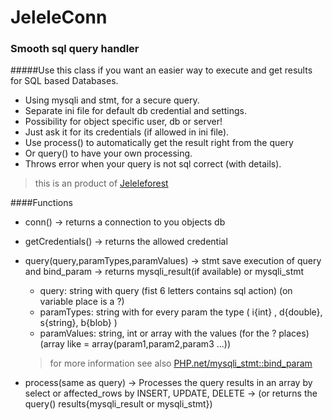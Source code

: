 # JeleleConn
### Smooth sql query handler
#####Use this class if you want an easier way to execute and get results for SQL based Databases.
- Using mysqli and stmt, for a secure query.
- Separate ini file for default db credential and settings.
- Possibility for object specific user, db or server!
- Just ask it for its credentials (if allowed in ini file).
- Use process() to automatically get the result right from the query
- Or query() to have your own processing.
- Throws error when your query is not sql correct (with details).

> this is an product of [Jeleleforest](https://jeleleforest.nl)

####Functions
- conn() -> returns a connection to you objects db
- getCredentials() -> returns the allowed credential
- query(query,paramTypes,paramValues) -> stmt save execution of query and bind_param
                                       -> returns mysqli_result(if available) or mysqli_stmt
    - query: string with query (fist 6 letters contains sql action) (on variable place is a ?)
    - paramTypes: string with for every param the type ( i{int} , d{double}, s{string}, b{blob} )
    - paramValues: string, int or array with the values (for the ? places) (array like = array(param1,param2,param3 ...))
    > for more information see also [PHP.net/mysqli_stmt::bind_param](https://www.php.net/manual/en/mysqli-stmt.bind-param.php)

- process(same as query) -> Processes the query results in an array by select or affected_rows by INSERT, UPDATE, DELETE
                         -> (or returns the query() results{mysqli_result or mysqli_stmt})
